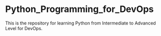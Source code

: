 # Python_Programming_for_DevOps
This is the repository for learning Python from Intermediate to Advanced Level for DevOps.
